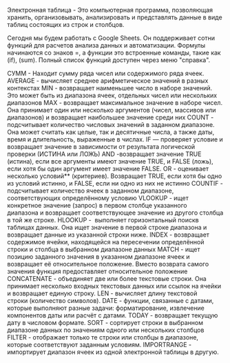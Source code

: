 Электронная таблица - Это компьютерная программа, позволяющая хранить, организовывать, анализировать и представлять данные в виде таблиц состоящих из строк и столбцов.

Сегодня мы будем работать с Google Sheets.
Он поддерживает сотни функций для расчетов анализа данных и автоматизации.
Формулы начинаются со знаков =, а функции это встроенные команды, такие как (if), (sum).
Полный список функций доступен через меню "справка".

СУММ - Находит сумму ряда чисел или содержимого ряда ячеек.
AVERAGE - вычисляет среднее арифметическое значений в разных контекстах
MIN - возвращает наименьшее число в наборе значений. Это может быть из диапазона ячеек, отдельных чисел или нескольких диапазонов
MAX - возвращает максимальное значение в наборе чисел. Она принимает один или несколько аргументов (чисел, массивов или диапазонов) и возвращает наибольшее значение среди них
COUNT - подсчитывает количество числовых значений в заданном диапазоне. Она может считать как целые, так и десятичные числа, а также даты, время и длительность, выраженные в числах.
IF — проверяет условие и возвращает значение в зависимости от результата логической проверки (ИСТИНА или ЛОЖЬ)
AND -возвращает значение TRUE (истина), если все аргументы имеют значение TRUE, и FALSE (ложь), если хотя бы один аргумент имеет значение FALSE.
OR - оценивает несколько условий** (критериев). Возвращает TRUE, если хотя бы одно из условий истинно, и FALSE, если ни одно из них не истинно
COUNTIF - подсчитывает количество ячеек в заданном диапазоне, соответствующих определённому условию
VLOOKUP - ищет конкретное значение (запрос) в первом столбце указанного диапазона и возвращает соответствующее значение из другого столбца в той же строке.
HLOOKUP -  выполняет горизонтальный поискв таблицах данных. Она ищет значение в первой строке диапазона и возвращает данные из указанной строки ниже.
INDEX - возвращает содержимое ячейки, находящейся на пересечении определённой строки и столбца в выбранном диапазоне данных
MATCH - ищет позицию заданного значения в указанном диапазоне ячеек и возвращает её относительное положение. Вместо возврата самого значения функция предоставляет относительное положение
CONCATENATE - объединяет две или более текстовые строки. Она принимает несколько входных текстовых данных или ссылок на ячейки и возвращает единую строку.
LEN - вычисляет длину текстовой строки (количество символов).
DATE - функции, связанные с датами, которые выполняют разные задачи: форматирование, извлечение компонентов даты или расчёт с датами.
TODAY - возвращает текущую дату в числовом формате.
SORT - сортирует строки в выбранном диапазоне данных по значениям одного или нескольких столбцов
FILTER - отображает только те строки или столбцы в диапазоне, которые соответствуют заданным условиям.
IMPORTRANGE - импортирует диапазон ячеек из одной электронной таблицы в другую.
